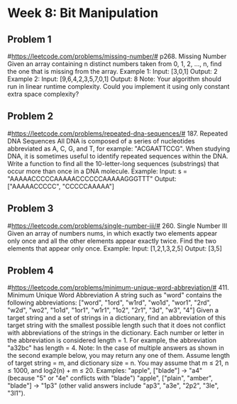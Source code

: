 # Week 8: Bit Manipulation

## Problem 1
#https://leetcode.com/problems/missing-number/# 
p268. Missing Number
Given an array containing n distinct numbers taken from 0, 1, 2, ..., n, find the one that is missing from the array.
Example 1:
Input: [3,0,1]
Output: 2
Example 2:
Input: [9,6,4,2,3,5,7,0,1]
Output: 8
Note:
Your algorithm should run in linear runtime complexity. Could you implement it using only constant extra space complexity?

## Problem 2
#https://leetcode.com/problems/repeated-dna-sequences/#
187. Repeated DNA Sequences
All DNA is composed of a series of nucleotides abbreviated as A, C, G, and T, for example: "ACGAATTCCG". When studying DNA, it is sometimes useful to identify repeated sequences within the DNA.
Write a function to find all the 10-letter-long sequences (substrings) that occur more than once in a DNA molecule.
Example:
Input: s = "AAAAACCCCCAAAAACCCCCCAAAAAGGGTTT"
Output: ["AAAAACCCCC", "CCCCCAAAAA"]

## Problem 3
#https://leetcode.com/problems/single-number-iii/#
260. Single Number III
Given an array of numbers nums, in which exactly two elements appear only once and all the other elements appear exactly twice. Find the two elements that appear only once.
Example:
Input:  [1,2,1,3,2,5]
Output: [3,5]

## Problem 4
#https://leetcode.com/problems/minimum-unique-word-abbreviation/#
411. Minimum Unique Word Abbreviation
A string such as "word" contains the following abbreviations:
["word", "1ord", "w1rd", "wo1d", "wor1", "2rd", "w2d", "wo2", "1o1d", "1or1", "w1r1", "1o2", "2r1", "3d", "w3", "4"]
Given a target string and a set of strings in a dictionary, find an abbreviation of this target string with the smallest possible length such that it does not conflict with abbreviations of the strings in the dictionary.
Each number or letter in the abbreviation is considered length = 1. For example, the abbreviation "a32bc" has length = 4.
Note:
In the case of multiple answers as shown in the second example below, you may return any one of them.
Assume length of target string = m, and dictionary size = n. You may assume that m ≤ 21, n ≤ 1000, and log2(n) + m ≤ 20.
Examples:
"apple", ["blade"] -> "a4" (because "5" or "4e" conflicts with "blade")
"apple", ["plain", "amber", "blade"] -> "1p3" (other valid answers include "ap3", "a3e", "2p2", "3le", "3l1").

